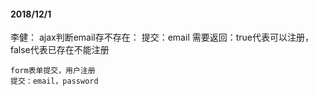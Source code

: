 #### 2018/12/1
 李健：
	ajax判断email存不存在：
	提交：email  需要返回：true代表可以注册，false代表已存在不能注册
	
	form表单提交，用户注册
    提交：email，password
	